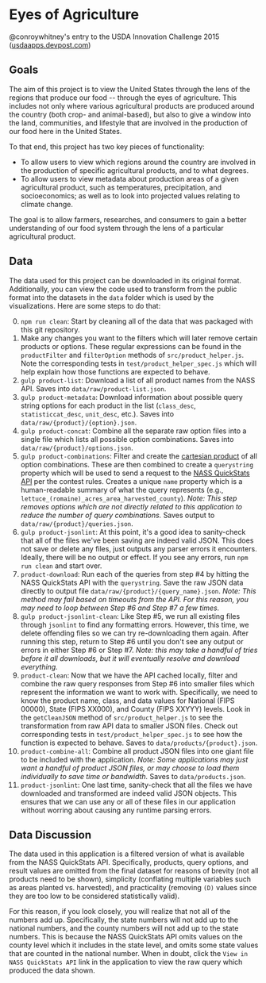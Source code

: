 # Eyes of Agriculture
@conroywhitney's entry to the USDA Innovation Challenge 2015 ([usdaapps.devpost.com](https://usdaapps.devpost.com))

## Goals
The aim of this project is to view the United States through the lens of
the regions that produce our food -- through the eyes of agriculture.
This includes not only where various agricultural
products are produced around the country (both crop- and animal-based),
but also to give a window into the land, communities, and lifestyle that are involved in the
production of our food here in the United States.

To that end, this project has two key pieces of functionality:
 * To allow users to view which regions around the country are involved in the production
   of specific agricultural products, and to what degrees.
 * To allow users to view metadata about production areas of a given agricultural product, such as temperatures, precipitation, and
   socioeconomics; as well as to look into projected values relating to climate change.

The goal is to allow farmers, researches, and consumers to gain a better
understanding of our food system through the lens of a particular
agricultural product.

## Data
The data used for this project can be downloaded in its original format.
Additionally, you can view the code used to transform from the public
format into the datasets in the `data` folder which is used by the
visualizations. Here are some steps to do that:

0. `npm run clean`: Start by cleaning all of the data that was packaged
   with this git repository.
1. Make any changes you want to the filters which will later remove
   certain products or options. These regular expressions can be found in the `productFilter` and `filterOption` methods of `src/product_helper.js`. Note the corresponding tests in `test/product_helper_spec.js` which will help explain how those functions are expected to behave.
1. `gulp product-list`: Download a list of all product names from
   the NASS API. Saves into `data/raw/product-list.json`.
2. `gulp product-metadata`: Download information about possible query string
   options for each product in the list (`class_desc`, `statisticcat_desc`, `unit_desc`, etc.). Saves into `data/raw/{product}/{option}.json`.
3. `gulp product-concat`: Combine all the separate raw option files into a single
   file which lists all possible option combinations. Saves into `data/raw/{product}/options.json`.
4. `gulp product-combinations`: Filter and create the [cartesian product](https://en.wikipedia.org/wiki/Cartesian_product) of all option combinations.
    These are then combined to create a `querystring` property which will be used to send a request to the [NASS QuickStats API](http://usdaapps.devpost.com/details/resources) per the contest rules. Creates a unique `name` property which is a human-readable summary of what the query represents (e.g., `lettuce_(romaine)_acres_area_harvested_county`). *Note: This step removes options which are not directly related to this application to reduce the number of query combinations.* Saves output to `data/raw/{product}/queries.json`.
5. `gulp product-jsonlint`: At this point, it's a good idea to
   sanity-check that all of the files we've been saving are indeed valid
JSON. This does not save or delete any files, just outputs any parser
errors it encounters. Ideally, there will be no output or effect. If you
see any errors, run `npm run clean` and start over.
6. `product-download`: Run each of the queries from step #4 by hitting
   the NASS QuickStats API with the `querystring`. Save the raw JSON
data directly to output file `data/raw/{product}/{query_name}.json`.
*Note: This method may fail based on timeouts from the API. For this
reason, you may need to loop between Step #6 and Step #7 a few times.*
7. `gulp product-jsonlint-clean`: Like Step #5, we run all existing
   files through `jsonlint` to find any formatting errors. However, this
time, we delete offending files so we can try re-downloading them again.
After running this step, return to Step #6 until you don't see any
output or errors in either Step #6 or Step #7. *Note: this may take a
handful of tries before it all downloads, but it will eventually
resolve and download everything.*
8. `product-clean`: Now that we have the API cached locally, filter and combine the raw query
   responses from Step #6 into smaller files which represent the
information we want to work with. Specifically, we need to know the
product name, class, and data values for National (FIPS 00000), State
(FIPS XX000), and County (FIPS XXYYY) levels. Look in the `getCleanJSON` method of `src/product_helper.js` to
see the transformation from raw API data to smaller JSON files. Check
out corresponding tests in `test/product_helper_spec.js` to see how the
function is expected to behave. Saves to `data/products/{product}.json`.
9. `product-combine-all`: Combine all product JSON files into one giant
   file to be included with the application. *Note: Some applications may just want a handful of
   product JSON files, or may choose to load them individually to save
time or bandwidth.* Saves to `data/products.json`.
10. `product-jsonlint`: One last time, sanity-check that all the files
    we have downloaded and transformed are indeed valid JSON objects.
This ensures that we can use any or all of these files in our
application without worring about causing any runtime parsing errors.


## Data Discussion
The data used in this application is a filtered version of what is
available from the NASS QuickStats API. Specifically, products, query
options, and result values are omitted from the final dataset for
reasons of brevity (not all products need to be shown), simplicity
(conflating multiple variables such as areas planted vs. harvested), and
practicality (removing `(D)` values since they are too low to be
considered statistically valid).

For this reason, if you look closely, you will realize that not all of
the numbers add up. Specifically, the state numbers will not add up to
the national numbers, and the county numbers will not add up to the
state numbers. This is because the NASS QuickStats API omits values on
the county level which it includes in the state level, and omits some
state values that are counted in the national number. When in doubt,
click the `View in NASS QuickStats API` link in the application to view
the raw query which produced the data shown.
